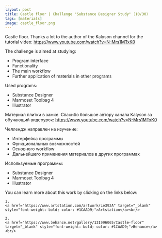 ```yaml
---
layout: post 
title: Castle floor | Challenge "Substance Designer Study" (10/30)
tags: [materials]
image: castle_floor.png
---
```


<!--more-->

Castle floor. Thanks a lot to the author of the Kalyson channel for the tutorial video: 
<a href="https://www.youtube.com/watch?v=N-Mrs1MTxK0" target="_blank" style="font-weight: bold; color: #1CAAD9;">https://www.youtube.com/watch?v=N-Mrs1MTxK0</a><br/>

The challenge is aimed at studying:
- Program interface
- Functionality
- The main workflow
- Further application of materials in other programs

Used programs:
- Substance Designer
- Marmoset Toolbag 4
- Illustrator

Материал плитки в замке. Спасибо большое автору канала Kalyson за обучающий видеоурок: 
<a href="https://www.youtube.com/watch?v=N-Mrs1MTxK0" target="_blank" style="font-weight: bold; color: #1CAAD9;">https://www.youtube.com/watch?v=N-Mrs1MTxK0</a><br/>

Челлендж направлен на изучение:
- Интерфейса программы
- Функциональных возможностей
- Основного workflow
- Дальнейшего применения материалов в других программах

Используемые программы:
- Substance Designer
- Marmoset Toolbag 4
- Illustrator

You can learn more about this work by clicking on the links below: <br/>

<div>
<!--
	1.
    <a href="https://www.artstation.com/artwork/1nB3wq" target="_blank" style="font-weight: bold; color: #1CAAD9;">Artstation</a><br/>
-->
	
	1.
	<a href="https://www.artstation.com/artwork/Le392A" target="_blank" style="font-weight: bold; color: #1CAAD9;">Artstation</a><br/>	

	2.
	<a href="https://www.behance.net/gallery/131996065/Castle-floor" target="_blank" style="font-weight: bold; color: #1CAAD9;">Behance</a><br/>
<!--
	4.
	<a href="https://sketchfab.com/3d-models/sci-fi-knife-5e861cecc971491d8920a2b1fa09f896" target="_blank" style="font-weight: bold; color: #1CAAD9;">Sketchfab</a><br/>	
	5.
	<a href="https://assetstore.unity.com/packages/3d/props/weapons/sci-fi-knife-pbr-142685" target="_blank" style="font-weight: bold; color: #1CAAD9;">Unity asset store</a>
-->	
</div>

